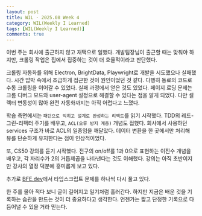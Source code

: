 ```yaml
---
layout: post
title: WIL - 2025.08 Week 4
category: WIL(Weekly I Learned)
tags: [WIL(Weekly I Learned)]
comments: true
---
```


<!-- @format -->

이번 주는 회사에 출근하지 않고 재택으로 일했다. 개발팀장님이 출근할 때는 맞춰야 하지만, 크롤링 작업은 집에서 집중하는 것이 더 효율적이라고 판단했다.<br/>

크롤링 자동화를 위해 Electron, BrightData, Playwright로 개발을 시도했으나 실패했다. 시간 압박 속에서 조급하게 접근한 것이 원인이었던 것 같다. 다행히 동료의 코드로 수동 크롤링을 이어갈 수 있었다. 실패 과정에서 얻은 것도 있었다. 페이지 로딩 문제는 크롬 디버그 모드와 user-agent 설정으로 해결할 수 있다는 점을 알게 되었다. 다만 셀렉터 변동성이 많아 완전 자동화까지는 아직 어렵다고 느꼈다.<br/>

학습 측면에서는 `패턴으로 익히고 설계로 완성하는 리액트`를 읽기 시작했다. TDD의 레드-그린-리팩터 주기를 배우고, `ACL(오류 방지 계층)` 개념도 접했다. 회사에서 사용하던 services 구조가 바로 ACL의 일종임을 깨달았다. 데이터 변환을 한 곳에서만 처리해 뷰를 단순하게 유지한다는 점이 인상적이었다.<br/>

또, CS50 강의를 듣기 시작했다. 전구의 on/off를 1과 0으로 표현하는 이진수 개념을 배우고, 각 자리수가 2의 거듭제곱을 나타낸다는 것도 이해했다. 강의는 아직 초반이지만 강사의 열정 덕분에 흥미롭게 보고 있다.<br/>

추가로 [BFE.dev](https://bigfrontend.dev/typescript)에서 타입스크립트 문제를 하나씩 다시 풀고 있다.<br/>

한 주를 몰아 적다 보니 글이 길어지고 일기처럼 흘러간다. 하지만 지금은 배운 것을 기록하는 습관을 만드는 것이 더 중요하다고 생각한다. 언젠가는 짧고 단정한 기록으로 다듬어낼 수 있을 거라 믿는다.
